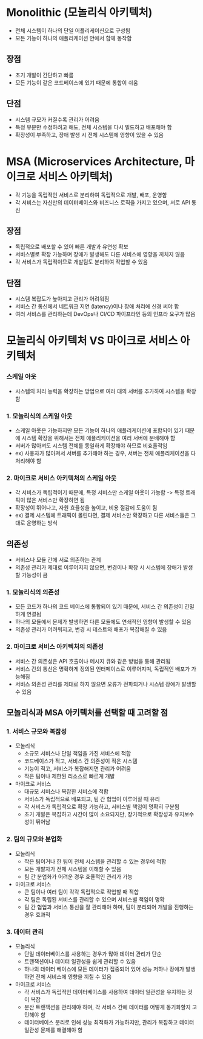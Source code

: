 # Monolithic (모놀리식 아키텍처)

- 전체 시스템이 하나의 단일 어플리케이션으로 구성됨
- 모든 기능이 하나의 애플리케이션 안에서 함께 동작함

## 장점

- 초기 개발이 간단하고 빠름
- 모든 기능이 같은 코드베이스에 있기 때문에 통합이 쉬움

## 단점

- 시스템 규모가 커질수록 관리가 어려움
- 특정 부분만 수정하려고 해도, 전체 시스템을 다시 빌드하고 배포해야 함
- 확장성이 부족하고, 장애 발생 시 전체 시스템에 영향이 있을 수 있음

# MSA (Microservices Architecture, 마이크로 서비스 아키텍처)

- 각 기능을 독립적인 서비스로 분리하여 독립적으로 개발, 배포, 운영함
- 각 서비스는 자신만의 데이터베이스와 비즈니스 로직을 가지고 있으며, 서로 API 통신

## 장점

- 독립적으로 배포할 수 있어 빠른 개발과 유연성 확보
- 서비스별로 확장 가능하며 장애가 발생해도 다른 서비스에 영향을 끼치지 않음
- 각 서비스가 독립적이므로 개발팀도 분리하여 작업할 수 있음

## 단점

- 시스템 복잡도가 높아지고 관리가 어려워짐
- 서비스 간 통신에서 네트워크 지연 (latency)이나 장애 처리에 신경 써야 함
- 여러 서비스를 관리하는데 DevOps나 CI/CD 파이프라인 등의 인프라 요구가 많음

# 모놀리식 아키텍처 VS 마이크로 서비스 아키텍처

### 스케일 아웃

- 시스템의 처리 능력을 확장하는 방법으로 여러 대의 서버를 추가하여 시스템을 확장함

### 1. 모놀리식의 스케일 아웃

- 스케일 아웃은 가능하지만 모든 기능이 하나의 애플리케이션에 포함되어 있기 때문에 시스템 확장을 위해서는 전체 애플리케이션을 여러 서버에 분배해야 함
- 서버가 많아져도 시스템 전체를 동일하게 확장해야 하므로 비효울적임
- ex) 사용자가 많아져서 서버를 추가해야 하는 경우, 서버는 전체 애플리케이션을 다 처리해야 함

### 2. 마이크로 서비스 아키텍처의 스케일 아웃

- 각 서비스가 독립적이기 때문에, 특정 서비스만 스케일 아웃이 가능함 -> 특정 트래픽이 많은 서비스만 확장하면 됨
- 확장성이 뛰어나고, 자원 효율성을 높이고, 비용 절감에 도움이 됨
- ex) 결제 시스템에 트래픽이 몰린다면, 결제 서비스만 확장하고 다른 서비스들은 그대로 운영하는 방식

## 의존성

- 서비스나 모듈 간에 서로 의존하는 관계
- 의존성 관리가 제대로 이루어지지 않으면, 변경이나 확장 시 시스템에 장애가 발생할 가능성이 큼

### 1. 모놀리식의 의존성

- 모든 코드가 하나의 코드 베이스에 통합되어 있기 때문에, 서비스 간 의존성이 긴밀하게 연결됨
- 하나의 모듈에서 문제가 발생하면 다른 모듈에도 연쇄적인 영향이 발생할 수 있음
- 의존성 관리가 어려워지고, 변경 시 테스트와 배포가 복잡해질 수 있음

### 2. 마이크로 서비스 아키텍처의 의존성

- 서비스 간 의존성은 API 호출이나 메시지 큐와 같은 방법을 통해 관리됨
- 서비스 간의 통신은 명확하게 정의된 인터페이스로 이루어지며, 독립적인 배포가 가능해짐
- 서비스 의존성 관리를 제대로 하지 않으면 오류가 전파되거나 시스템 장애가 발생할 수 있음

## 모놀리식과 MSA 아키텍처를 선택할 때 고려할 점

### 1. 서비스 규모와 복잡성

- 모놀리식
  - 소규모 서비스나 단일 책임을 가진 서비스에 적합
  - 코드베이스가 적고, 서비스 간 의존성이 적은 시스템
  - 기능이 적고, 서비스가 복잡해지면 관리가 어려움
  - 작은 팀이나 제한된 리소스로 빠르게 개발
- 마이크로 서비스
  - 대규모 서비스나 복잡한 서비스에 적합
  - 서비스가 독립적으로 배포되고, 팀 간 협업이 이루어질 때 유리
  - 각 서비스가 독립적으로 확장 가능하고, 서비스별 책임이 명확히 구분됨
  - 초기 개발은 복잡하고 시간이 많이 소요되지만, 장기적으로 확장성과 유지보수성이 뛰어남

### 2. 팀의 규모와 분업화

- 모놀리식
  - 작은 팀이거나 한 팀이 전체 시스템을 관리할 수 있는 경우에 적합
  - 모든 개발자가 전체 시스템을 이해할 수 있음
  - 팀 간 분업화가 어려운 경우 효율적인 관리가 가능
- 마이크로 서비스
  - 큰 팀이나 여러 팀이 각각 독립적으로 작업할 때 적합
  - 각 팀은 독립된 서비스를 관리할 수 있으며 서비스별 책임이 명확
  - 팀 간 협업과 서비스 통신을 잘 관리해야 하며, 팀이 분리되어 개발을 진행하는 경우 효과적

### 3. 데이터 관리

- 모놀리식
  - 단일 데이터베이스를 사용하는 경우가 많아 데이터 관리가 단순
  - 트랜잭션이나 데이터 일관성을 쉽게 관리할 수 있음
  - 하나의 데이터 베이스에 모든 데이터가 집중되어 있어 성능 저하나 장애가 발생하면 전체 서비스에 영향을 끼칠 수 있음
- 마이크로 서비스
  - 각 서비스가 독립적인 데이터베이스를 사용하여 데이터 일관성을 유지하는 것이 복잡
  - 분산 트랜잭션을 관리해야 하며, 각 서비스 간에 데이터를 어떻게 동기화할지 고민해야 함
  - 데이터베이스 분리로 인해 성능 최적화가 가능하지만, 관리가 복잡하고 데이터 일관성 문제를 해결해야 함
